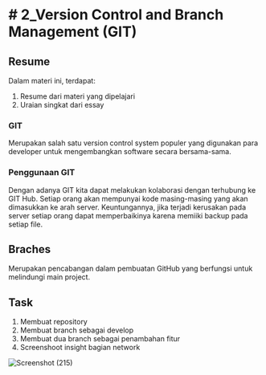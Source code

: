# # 2_Version Control and Branch Management (GIT)

## Resume
Dalam materi ini, terdapat:
1. Resume dari materi yang dipelajari
2. Uraian singkat dari essay
### GIT
Merupakan salah satu version control system populer yang digunakan para developer untuk mengembangkan software secara bersama-sama.

### Penggunaan GIT
Dengan adanya GIT kita dapat melakukan kolaborasi dengan terhubung ke GIT Hub. Setiap orang akan mempunyai kode masing-masing yang akan dimasukkan ke arah server.
Keuntungannya, jika terjadi kerusakan pada server setiap orang dapat memperbaikinya karena memiiki backup pada setiap file.

## Braches
Merupakan pencabangan dalam pembuatan GitHub yang berfungsi untuk melindungi main project.

## Task
 1. Membuat repository
 2. Membuat branch sebagai develop
 3. Membuat dua branch sebagai penambahan fitur
 4. Screenshoot insight bagian network
 
 
![Screenshot (215)](https://user-images.githubusercontent.com/70480715/155283602-3fa65a2c-d02f-4598-ac13-3334c8de64ab.png)
